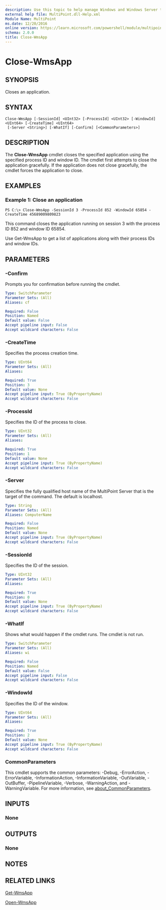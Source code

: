 ```yaml
---
description: Use this topic to help manage Windows and Windows Server technologies with Windows PowerShell.
external help file: MultiPoint.dll-Help.xml
Module Name: MultiPoint
ms.date: 12/20/2016
online version: https://learn.microsoft.com/powershell/module/multipoint/close-wmsapp?view=windowsserver2025-ps&wt.mc_id=ps-gethelp
schema: 2.0.0
title: Close-WmsApp
---
```


# Close-WmsApp

## SYNOPSIS
Closes an application.

## SYNTAX

```
Close-WmsApp [-SessionId] <UInt32> [-ProcessId] <UInt32> [-WindowId] <UInt64> [-CreateTime] <UInt64>
 [-Server <String>] [-WhatIf] [-Confirm] [<CommonParameters>]
```

## DESCRIPTION
The **Close-WmsApp** cmdlet closes the specified application using the specified process ID and window ID.
The cmdlet first attempts to close the application gracefully.
If the application does not close gracefully, the cmdlet forces the application to close.

## EXAMPLES

### Example 1: Close an application
```
PS C:\> Close-WmsApp -SessionId 3 -ProcessId 852 -WindowId 65854 -CreateTime 45689009809823
```

This command closes the application running on session 3 with the process ID 852 and window ID 65854.

Use Get-WmsApp to get a list of applications along with their process IDs and window IDs.

## PARAMETERS

### -Confirm
Prompts you for confirmation before running the cmdlet.

```yaml
Type: SwitchParameter
Parameter Sets: (All)
Aliases: cf

Required: False
Position: Named
Default value: False
Accept pipeline input: False
Accept wildcard characters: False
```

### -CreateTime
Specifies the process creation time.

```yaml
Type: UInt64
Parameter Sets: (All)
Aliases:

Required: True
Position: 3
Default value: None
Accept pipeline input: True (ByPropertyName)
Accept wildcard characters: False
```

### -ProcessId
Specifies the ID of the process to close.

```yaml
Type: UInt32
Parameter Sets: (All)
Aliases:

Required: True
Position: 1
Default value: None
Accept pipeline input: True (ByPropertyName)
Accept wildcard characters: False
```

### -Server
Specifies the fully qualified host name of the MultiPoint Server that is the target of the command.
The default is localhost.

```yaml
Type: String
Parameter Sets: (All)
Aliases: ComputerName

Required: False
Position: Named
Default value: None
Accept pipeline input: True (ByPropertyName)
Accept wildcard characters: False
```

### -SessionId
Specifies the ID of the session.

```yaml
Type: UInt32
Parameter Sets: (All)
Aliases:

Required: True
Position: 0
Default value: None
Accept pipeline input: True (ByPropertyName)
Accept wildcard characters: False
```

### -WhatIf
Shows what would happen if the cmdlet runs.
The cmdlet is not run.

```yaml
Type: SwitchParameter
Parameter Sets: (All)
Aliases: wi

Required: False
Position: Named
Default value: False
Accept pipeline input: False
Accept wildcard characters: False
```

### -WindowId
Specifies the ID of the window.

```yaml
Type: UInt64
Parameter Sets: (All)
Aliases:

Required: True
Position: 2
Default value: None
Accept pipeline input: True (ByPropertyName)
Accept wildcard characters: False
```

### CommonParameters
This cmdlet supports the common parameters: -Debug, -ErrorAction, -ErrorVariable, -InformationAction, -InformationVariable, -OutVariable, -OutBuffer, -PipelineVariable, -Verbose, -WarningAction, and -WarningVariable. For more information, see [about_CommonParameters](https://go.microsoft.com/fwlink/?LinkID=113216).

## INPUTS

### None

## OUTPUTS

### None

## NOTES

## RELATED LINKS

[Get-WmsApp](./Get-WmsApp.md)

[Open-WmsApp](./Open-WmsApp.md)

